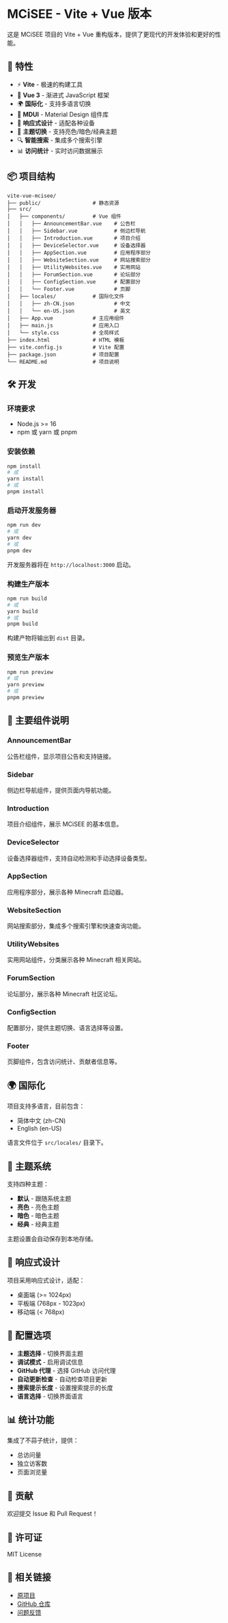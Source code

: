 # MCiSEE - Vite + Vue 版本

这是 MCiSEE 项目的 Vite + Vue 重构版本，提供了更现代的开发体验和更好的性能。

## 🚀 特性

- ⚡️ **Vite** - 极速的构建工具
- 🖖 **Vue 3** - 渐进式 JavaScript 框架
- 🌍 **国际化** - 支持多语言切换
- 🎨 **MDUI** - Material Design 组件库
- 📱 **响应式设计** - 适配各种设备
- 🌙 **主题切换** - 支持亮色/暗色/经典主题
- 🔍 **智能搜索** - 集成多个搜索引擎
- 📊 **访问统计** - 实时访问数据展示

## 📦 项目结构

```
vite-vue-mcisee/
├── public/                 # 静态资源
├── src/
│   ├── components/         # Vue 组件
│   │   ├── AnnouncementBar.vue    # 公告栏
│   │   ├── Sidebar.vue            # 侧边栏导航
│   │   ├── Introduction.vue       # 项目介绍
│   │   ├── DeviceSelector.vue     # 设备选择器
│   │   ├── AppSection.vue         # 应用程序部分
│   │   ├── WebsiteSection.vue     # 网站搜索部分
│   │   ├── UtilityWebsites.vue    # 实用网站
│   │   ├── ForumSection.vue       # 论坛部分
│   │   ├── ConfigSection.vue      # 配置部分
│   │   └── Footer.vue             # 页脚
│   ├── locales/            # 国际化文件
│   │   ├── zh-CN.json             # 中文
│   │   └── en-US.json             # 英文
│   ├── App.vue             # 主应用组件
│   ├── main.js             # 应用入口
│   └── style.css           # 全局样式
├── index.html              # HTML 模板
├── vite.config.js          # Vite 配置
├── package.json            # 项目配置
└── README.md               # 项目说明
```

## 🛠️ 开发

### 环境要求

- Node.js >= 16
- npm 或 yarn 或 pnpm

### 安装依赖

```bash
npm install
# 或
yarn install
# 或
pnpm install
```

### 启动开发服务器

```bash
npm run dev
# 或
yarn dev
# 或
pnpm dev
```

开发服务器将在 `http://localhost:3000` 启动。

### 构建生产版本

```bash
npm run build
# 或
yarn build
# 或
pnpm build
```

构建产物将输出到 `dist` 目录。

### 预览生产版本

```bash
npm run preview
# 或
yarn preview
# 或
pnpm preview
```

## 🎨 主要组件说明

### AnnouncementBar
公告栏组件，显示项目公告和支持链接。

### Sidebar
侧边栏导航组件，提供页面内导航功能。

### Introduction
项目介绍组件，展示 MCiSEE 的基本信息。

### DeviceSelector
设备选择器组件，支持自动检测和手动选择设备类型。

### AppSection
应用程序部分，展示各种 Minecraft 启动器。

### WebsiteSection
网站搜索部分，集成多个搜索引擎和快速查询功能。

### UtilityWebsites
实用网站组件，分类展示各种 Minecraft 相关网站。

### ForumSection
论坛部分，展示各种 Minecraft 社区论坛。

### ConfigSection
配置部分，提供主题切换、语言选择等设置。

### Footer
页脚组件，包含访问统计、贡献者信息等。

## 🌍 国际化

项目支持多语言，目前包含：
- 简体中文 (zh-CN)
- English (en-US)

语言文件位于 `src/locales/` 目录下。

## 🎨 主题系统

支持四种主题：
- **默认** - 跟随系统主题
- **亮色** - 亮色主题
- **暗色** - 暗色主题
- **经典** - 经典主题

主题设置会自动保存到本地存储。

## 📱 响应式设计

项目采用响应式设计，适配：
- 桌面端 (>= 1024px)
- 平板端 (768px - 1023px)
- 移动端 (< 768px)

## 🔧 配置选项

- **主题选择** - 切换界面主题
- **调试模式** - 启用调试信息
- **GitHub 代理** - 选择 GitHub 访问代理
- **自动更新检查** - 自动检查项目更新
- **搜索提示长度** - 设置搜索提示的长度
- **语言选择** - 切换界面语言

## 📊 统计功能

集成了不蒜子统计，提供：
- 总访问量
- 独立访客数
- 页面浏览量

## 🤝 贡献

欢迎提交 Issue 和 Pull Request！

## 📄 许可证

MIT License

## 🔗 相关链接

- [原项目](../)
- [GitHub 仓库](https://github.com/Hex-Dragon/MCiSEE)
- [问题反馈](https://github.com/Hex-Dragon/MCiSEE/issues)